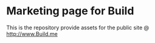 Marketing page for Build
=============

This is the repository provide assets for the public site @ http://www.Build.me
